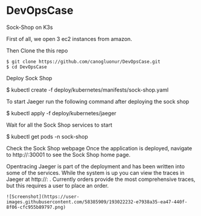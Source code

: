 # DevOpsCase


Sock-Shop on K3s

First of all, we open 3 ec2 ​​instances from amazon.

Then Clone the this repo
```
$ git clone https://github.com/canogluonur/DevOpsCase.git
$ cd DevOpsCase
```
Deploy Sock Shop

$ kubectl create -f deploy/kubernetes/manifests/sock-shop.yaml

To start Jaeger run the following command after deploying the sock shop

$ kubectl apply -f deploy/kubernetes/jaeger

Wait for all the Sock Shop services to start

$ kubectl get pods -n sock-shop

Check the Sock Shop webpage
Once the application is deployed, navigate to http://<your-cluster-ip>:30001 to see the Sock Shop home page.

Opentracing
Jaeger is part of the deployment and has been written into some of the services. While the system is up you can view the traces in Jaeger at http://<your-cluster-ip>:<jaeger-nodePort> . Currently orders provide the most comprehensive traces, but this requires a user to place an order.


```
![Screenshot](https://user-images.githubusercontent.com/58385909/193022232-e7938a35-ea47-440f-8f06-cfc955b89797.png)

```

